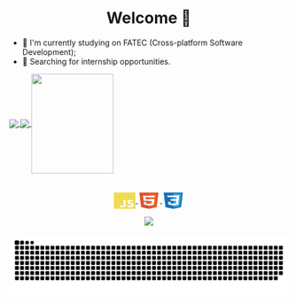 <h1 align="center">Welcome 🖖</h1>

- 🔭 I'm currently studying on FATEC (Cross-platform Software Development); 
- 🔎 Searching for internship opportunities.

<div>
  <a href="https://github.com/Jummanso)">
  <img height="180em"   align="center" src="https://github-readme-stats.vercel.app/api?username=jummanso&show_icons=true&theme=react&include_all_commits=true&count_private=true"/>
  <img height="180em"  align="center" src="https://github-readme-stats.vercel.app/api/top-langs/?username=jummanso&layout=compact&langs_count=7&theme=react" />

  <img align="center" width="148" height="180" src="https://media1.tenor.com/images/68e8337fb4eb7e40645d832c64762a8b/tenor.gif?itemid=19443613">
</div>
  <br>
<div  align="center"> 
  <div style="display: inline_block"><br>
  <img align="center" alt="Rafa-Js" height="30" width="40" src="https://raw.githubusercontent.com/devicons/devicon/master/icons/javascript/javascript-plain.svg">
  <img align="center" alt="HTML" height="30" width="40" src="https://raw.githubusercontent.com/devicons/devicon/master/icons/html5/html5-original.svg">
  <img align="center" alt="CSS" height="30" width="40" src="https://raw.githubusercontent.com/devicons/devicon/master/icons/css3/css3-original.svg">
<p>
</div>
  <p>
  <a href="https://www.linkedin.com/in/juliana-maciel-manso/" target="_blank"><img src="https://img.shields.io/badge/-LinkedIn-%230077B5?style=for-the-badge&logo=linkedin&logoColor=white" target="_blank"></a> 

  ![Snake animation](https://github.com/ellen2121/ellen2121/blob/output/github-contribution-grid-snake.svg)
 </div>
